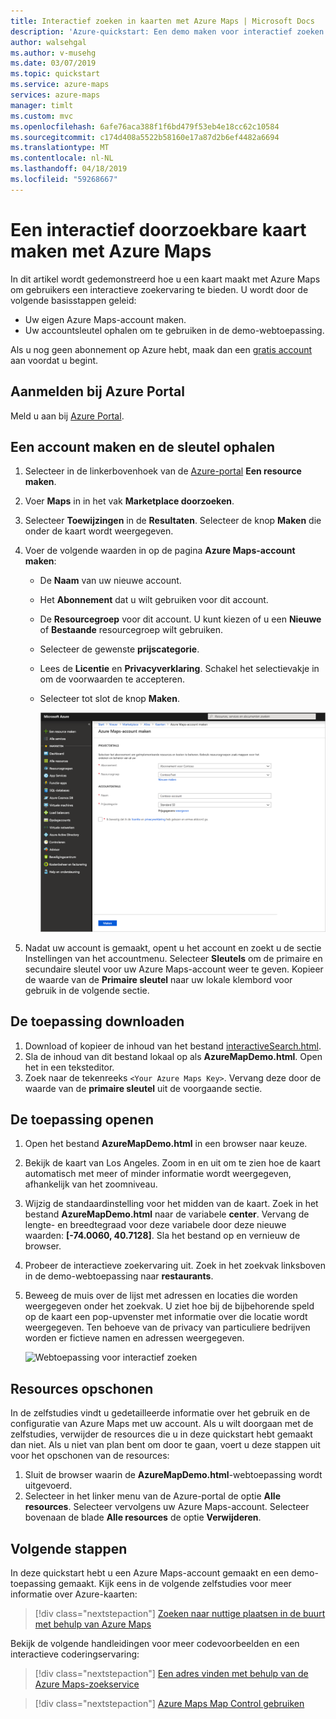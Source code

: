 ```yaml
---
title: Interactief zoeken in kaarten met Azure Maps | Microsoft Docs
description: 'Azure-quickstart: Een demo maken voor interactief zoeken in kaarten met Azure Maps'
author: walsehgal
ms.author: v-musehg
ms.date: 03/07/2019
ms.topic: quickstart
ms.service: azure-maps
services: azure-maps
manager: timlt
ms.custom: mvc
ms.openlocfilehash: 6afe76aca388f1f6bd479f53eb4e18cc62c10584
ms.sourcegitcommit: c174d408a5522b58160e17a87d2b6ef4482a6694
ms.translationtype: MT
ms.contentlocale: nl-NL
ms.lasthandoff: 04/18/2019
ms.locfileid: "59268667"
---
```

# <a name="create-an-interactive-search-map-by-using-azure-maps"></a>Een interactief doorzoekbare kaart maken met Azure Maps

In dit artikel wordt gedemonstreerd hoe u een kaart maakt met Azure Maps om gebruikers een interactieve zoekervaring te bieden. U wordt door de volgende basisstappen geleid:
* Uw eigen Azure Maps-account maken.
* Uw accountsleutel ophalen om te gebruiken in de demo-webtoepassing.

Als u nog geen abonnement op Azure hebt, maak dan een [gratis account](https://azure.microsoft.com/free/?WT.mc_id=A261C142F) aan voordat u begint.

## <a name="sign-in-to-the-azure-portal"></a>Aanmelden bij Azure Portal

Meld u aan bij [Azure Portal](https://portal.azure.com/).

## <a name="create-an-account-and-get-your-key"></a>Een account maken en de sleutel ophalen

1. Selecteer in de linkerbovenhoek van de [Azure-portal](https://portal.azure.com) **Een resource maken**.
2. Voer **Maps** in in het vak **Marketplace doorzoeken**.
3. Selecteer **Toewijzingen** in de **Resultaten**. Selecteer de knop **Maken** die onder de kaart wordt weergegeven.
4. Voer de volgende waarden in op de pagina **Azure Maps-account maken**:
   - De **Naam** van uw nieuwe account.
   - Het **Abonnement** dat u wilt gebruiken voor dit account.
   - De **Resourcegroep** voor dit account. U kunt kiezen of u een **Nieuwe** of **Bestaande** resourcegroep wilt gebruiken.
   - Selecteer de gewenste **prijscategorie**.
   - Lees de **Licentie** en **Privacyverklaring**. Schakel het selectievakje in om de voorwaarden te accepteren.
   - Selecteer tot slot de knop **Maken**.

     ![Een Azure Maps-account maken in de portal](./media/quick-demo-map-app/create-account.png)

5. Nadat uw account is gemaakt, opent u het account en zoekt u de sectie Instellingen van het accountmenu. Selecteer **Sleutels** om de primaire en secundaire sleutel voor uw Azure Maps-account weer te geven. Kopieer de waarde van de **Primaire sleutel** naar uw lokale klembord voor gebruik in de volgende sectie.

## <a name="download-the-application"></a>De toepassing downloaden

1. Download of kopieer de inhoud van het bestand [interactiveSearch.html](https://github.com/Azure-Samples/AzureMapsCodeSamples/blob/master/AzureMapsCodeSamples/Tutorials/interactiveSearch.html).
2. Sla de inhoud van dit bestand lokaal op als **AzureMapDemo.html**. Open het in een teksteditor.
3. Zoek naar de tekenreeks `<Your Azure Maps Key>`. Vervang deze door de waarde van de **primaire sleutel** uit de voorgaande sectie.

## <a name="open-the-application"></a>De toepassing openen

1. Open het bestand **AzureMapDemo.html** in een browser naar keuze.
2. Bekijk de kaart van Los Angeles. Zoom in en uit om te zien hoe de kaart automatisch met meer of minder informatie wordt weergegeven, afhankelijk van het zoomniveau. 
3. Wijzig de standaardinstelling voor het midden van de kaart. Zoek in het bestand **AzureMapDemo.html** naar de variabele **center**. Vervang de lengte- en breedtegraad voor deze variabele door deze nieuwe waarden: **[-74.0060, 40.7128]**. Sla het bestand op en vernieuw de browser.
4. Probeer de interactieve zoekervaring uit. Zoek in het zoekvak linksboven in de demo-webtoepassing naar **restaurants**.
5. Beweeg de muis over de lijst met adressen en locaties die worden weergegeven onder het zoekvak. U ziet hoe bij de bijbehorende speld op de kaart een pop-upvenster met informatie over die locatie wordt weergegeven. Ten behoeve van de privacy van particuliere bedrijven worden er fictieve namen en adressen weergegeven.

    ![Webtoepassing voor interactief zoeken](./media/quick-demo-map-app/interactive-search.png)

## <a name="clean-up-resources"></a>Resources opschonen

In de zelfstudies vindt u gedetailleerde informatie over het gebruik en de configuratie van Azure Maps met uw account. Als u wilt doorgaan met de zelfstudies, verwijder de resources die u in deze quickstart hebt gemaakt dan niet. Als u niet van plan bent om door te gaan, voert u deze stappen uit voor het opschonen van de resources:

1. Sluit de browser waarin de **AzureMapDemo.html**-webtoepassing wordt uitgevoerd.
2. Selecteer in het linker menu van de Azure-portal de optie **Alle resources**. Selecteer vervolgens uw Azure Maps-account. Selecteer bovenaan de blade **Alle resources** de optie **Verwijderen**.

## <a name="next-steps"></a>Volgende stappen

In deze quickstart hebt u een Azure Maps-account gemaakt en een demo-toepassing gemaakt. Kijk eens in de volgende zelfstudies voor meer informatie over Azure-kaarten:

> [!div class="nextstepaction"]
> [Zoeken naar nuttige plaatsen in de buurt met behulp van Azure Maps](tutorial-search-location.md)

Bekijk de volgende handleidingen voor meer codevoorbeelden en een interactieve coderingservaring:

> [!div class="nextstepaction"]
> [Een adres vinden met behulp van de Azure Maps-zoekservice](how-to-search-for-address.md)

> [!div class="nextstepaction"]
> [Azure Maps Map Control gebruiken](how-to-use-map-control.md)
